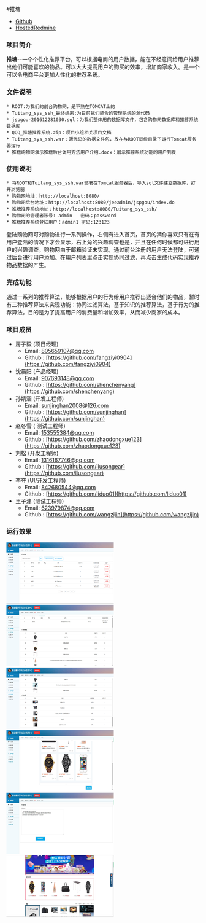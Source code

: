 #推塘

* [Github](https://github.com/shenchenyang/Tuitang_ssh) 
* [HostedRedmine](http://www.hostedredmine.com/projects/qqq/wiki)

### 项目简介

**推塘**--一个个性化推荐平台，可以根据电商的用户数据，能在不经意间给用户推荐出他们可能喜欢的物品。可以大大提高用户的购买的效率，增加商家收入。是一个可以令电商平台更加人性化的推荐系统。

### 文件说明

	* ROOT:为我们的前台购物网，是不熟在TOMCAT上的
	* Tuitang_sys_ssh_最终结果:为目前我们整合的管理系统的源代码
	* jspgou-201612281030.sql：为我们整体用的数据库文件，包含购物网数据库和推荐系统数据库
	* QQQ_推塘推荐系统.zip：项目小组相关项目文档
	* Tuitang_sys_ssh.war：源代码的数据文件包，放在与ROOT同级目录下运行Tomcat服务器运行
    * 推塘购物网演示推塘后台调用方法用户介绍.docx：展示推荐系统功能的用户列表

### 使用说明

	* 将ROOT和Tuitang_sys_ssh.war部署在Tomcat服务器后，导入sql文件建立数据库，打开浏览器
	* 购物网地址：http://localhost:8080/
	* 购物网后台地址：http://localhost:8080/jeeadmin/jspgou/index.do
	* 推塘推荐系统地址：http://localhost:8080/Tuitang_sys_ssh/
	* 购物网的管理者账号: admin   密码；password
 	* 推塘推荐系统登陆用户：admin1	密码:123123
	
登陆购物网可对购物进行一系列操作，右侧有进入首页，首页的猜你喜欢只有在有用户登陆的情况下才会显示，右上角的兴趣调查也是，并且在任何时候都可进行用户的兴趣调查。购物网由于邮箱验证未实现，通过前台注册的用户无法登陆，可通过后台进行用户添加。在用户列表里点击实现协同过滤，再点击生成代码实现推荐物品数据的产生。

### 完成功能

通过一系列的推荐算法，能够根据用户的行为给用户推荐出适合他们的物品，暂时有三种推荐算法来实现功能：协同过滤算法，基于知识的推荐算法，基于行为的推荐算法。目的是为了提高用户的消费量和增加效率，从而减少商家的成本。

### 项目成员

* 房子毅 (项目经理) 
    * Email: <805659107@qq.com>
    * Github : [https://github.com/fangziyi0904](https://github.com/fangziyi0904)
* 沈晨阳 (产品经理) 
    * Email: <907693148@qq.com>
    * Github : [https://github.com/shenchenyang](https://github.com/shenchenyang)
* 孙婧涵 (开发工程师) 
    * Email: <sunjinghan2008@126.com>
    * Github : [https://github.com/sunjinghan](https://github.com/sunjinghan)
* 赵冬雪 (	测试工程师) 
    * Email: <153555384@qq.com>
    * Github : [https://github.com/zhaodongxue123](https://github.com/zhaodongxue123)
* 刘松 (开发工程师) 
    * Email: <1316167746@qq.com>
    * Github : [https://github.com/liusongear](https://github.com/liusongear)
* 李夺 (UI/开发工程师) 
    * Email: <842680544@qq.com>
    * Github : [https://github.com/liduo01](https://github.com/liduo01)
* 王子津 (测试工程师) 
    * Email: <623979874@qq.com>
    * Github : [https://github.com/wangzijin](https://github.com/wangzijin)

### 运行效果
<img src="../../image/推塘/1.png" width=280 height=160 />
<img src="../../image/推塘/2.jpg" width=280 height=160 />
<img src="../../image/推塘/3.png" width=280 height=160 />

<img src="../../image/推塘/4.jpg" width=280 height=160 />
<img src="../../image/推塘/5.jpg" width=280 height=160 />
<img src="../../image/推塘/6.jpg" width=280 height=160 />
